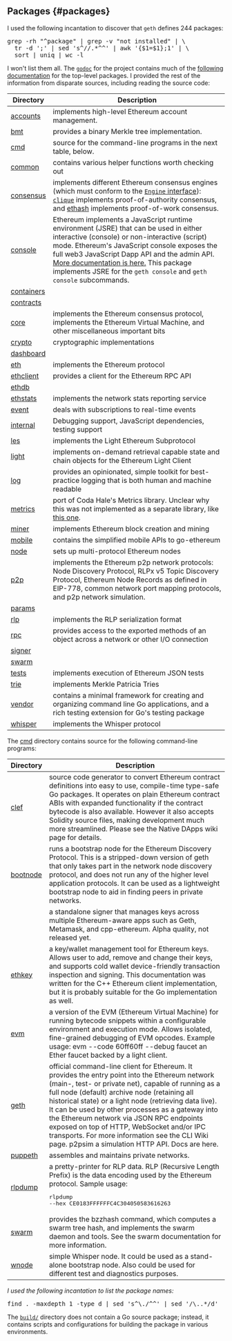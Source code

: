 ## Packages {#packages}

I used the following incantation to discover that `geth` defines 244 packages:

<pre>grep -rh &quot;^package&quot; | grep -v &quot;not installed&quot; | \
  tr -d &#039;;&#039; | sed &#039;s^//.*^^&#039; | awk &#039;{$1=$1};1&#039; | \
  sort | uniq | wc -l</pre>

I won&#039;t list them all. The [`godoc`](https://godoc.org/github.com/ethereum/go-ethereum#pkg-subdirectories) for the project contains much of the [following documentation](https://godoc.org/github.com/ethereum/go-ethereum#pkg-subdirectories) for the top-level packages. I provided the rest of the information from disparate sources, including reading the source code:

| Directory | Description |
| --- | --- |
| [accounts](https://github.com/ethereum/go-ethereum/tree/master/accounts) | implements high-level Ethereum account management. |
| [bmt](https://github.com/ethereum/go-ethereum/tree/master/bmt) | provides a binary Merkle tree implementation. |
| [cmd](https://github.com/ethereum/go-ethereum/tree/master/cmd) | source for the command-line programs in the next table, below. |
| [common](https://github.com/ethereum/go-ethereum/tree/master/common) | contains various helper functions worth checking out |
| [consensus](https://github.com/ethereum/go-ethereum/tree/master/consensus) | implements different Ethereum consensus engines (which must conform to the [`Engine` interface](https://godoc.org/github.com/ethereum/go-ethereum/consensus#Engine)): [`clique`](https://godoc.org/github.com/ethereum/go-ethereum/consensus/clique) implements proof-of-authority consensus, and [ethash](https://godoc.org/github.com/ethereum/go-ethereum/consensus/ethash) implements proof-of-work consensus. |
| [console](https://github.com/ethereum/go-ethereum/tree/master/console) | Ethereum implements a JavaScript runtime environment (JSRE) that can be used in either interactive (console) or non-interactive (script) mode. Ethereum&#039;s JavaScript console exposes the full web3 JavaScript Dapp API and the admin API. [More documentation is here.](https://github.com/ethereum/go-ethereum/wiki/JavaScript-Console) This package implements JSRE for the `geth console` and `geth console` subcommands. |
| [containers](https://github.com/ethereum/go-ethereum/tree/master/containers) |  |
| [contracts](https://github.com/ethereum/go-ethereum/tree/master/contracts) |  |
| [core](https://github.com/ethereum/go-ethereum/tree/master/core) | implements the Ethereum consensus protocol, implements the Ethereum Virtual Machine, and other miscellaneous important bits |
| [crypto](https://github.com/ethereum/go-ethereum/tree/master/crypto) | cryptographic implementations |
| [dashboard](https://github.com/ethereum/go-ethereum/tree/master/dashboard) |  |
| [eth](https://github.com/ethereum/go-ethereum/tree/master/eth) | implements the Ethereum protocol |
| [ethclient](https://github.com/ethereum/go-ethereum/tree/master/ethclient) | provides a client for the Ethereum RPC API |
| [ethdb](https://github.com/ethereum/go-ethereum/tree/master/ethdb) |  |
| [ethstats](https://github.com/ethereum/go-ethereum/tree/master/ethstats) | implements the network stats reporting service |
| [event](https://github.com/ethereum/go-ethereum/tree/master/event) | deals with subscriptions to real-time events |
| [internal](https://github.com/ethereum/go-ethereum/tree/master/internal) | Debugging support, JavaScript dependencies, testing support |
| [les](https://github.com/ethereum/go-ethereum/tree/master/les) | implements the Light Ethereum Subprotocol |
| [light](https://github.com/ethereum/go-ethereum/tree/master/light) | implements on-demand retrieval capable state and chain objects for the Ethereum Light Client |
| [log](https://github.com/ethereum/go-ethereum/tree/master/log) | provides an opinionated, simple toolkit for best-practice logging that is both human and machine readable |
| [metrics](https://github.com/ethereum/go-ethereum/tree/master/metrics) | port of Coda Hale&#039;s Metrics library. Unclear why this was not implemented as a separate library, like [this one](https://github.com/rcrowley/go-metrics). |
| [miner](https://github.com/ethereum/go-ethereum/tree/master/miner) | implements Ethereum block creation and mining |
| [mobile](https://github.com/ethereum/go-ethereum/tree/master/mobile) | contains the simplified mobile APIs to go-ethereum |
| [node](https://github.com/ethereum/go-ethereum/tree/master/node) | sets up multi-protocol Ethereum nodes |
| [p2p](https://github.com/ethereum/go-ethereum/tree/master/p2p) | implements the Ethereum p2p network protocols: Node Discovery Protocol, RLPx v5 Topic Discovery Protocol, Ethereum Node Records as defined in EIP-778, common network port mapping protocols, and p2p network simulation. |
| [params](https://github.com/ethereum/go-ethereum/tree/master/params) |  |
| [rlp](https://github.com/ethereum/go-ethereum/tree/master/rlp) | implements the RLP serialization format |
| [rpc](https://github.com/ethereum/go-ethereum/tree/master/rpc) | provides access to the exported methods of an object across a network or other I/O connection |
| [signer](https://github.com/ethereum/go-ethereum/tree/master/signer) |  |
| [swarm](https://github.com/ethereum/go-ethereum/tree/master/swarm) |  |
| [tests](https://github.com/ethereum/go-ethereum/tree/master/tests) | implements execution of Ethereum JSON tests |
| [trie](https://github.com/ethereum/go-ethereum/tree/master/trie) | implements Merkle Patricia Tries |
| [vendor](https://github.com/ethereum/go-ethereum/tree/master/vendor) | contains a minimal framework for creating and organizing command line Go applications, and a rich testing extension for Go&#039;s testing package |
| [whisper](https://github.com/ethereum/go-ethereum/tree/master/whisper) | implements the Whisper protocol |

The [cmd](https://github.com/ethereum/go-ethereum/tree/master/cmd) directory contains source for the following command-line programs:

| Directory | Description |
| --- | --- |
| [clef](https://github.com/ethereum/go-ethereum/tree/master/cmd/clef)| source code generator to convert Ethereum contract definitions into easy to use, compile-time type-safe Go packages. It operates on plain Ethereum contract ABIs with expanded functionality if the contract bytecode is also available. However it also accepts Solidity source files, making development much more streamlined. Please see the Native DApps wiki page for details. 
| [bootnode](https://github.com/ethereum/go-ethereum/tree/master/cmd/bootnode) | runs a bootstrap node for the Ethereum Discovery Protocol. This is a stripped-down version of geth that only takes part in the network node discovery protocol, and does not run any of the higher level application protocols. It can be used as a lightweight bootstrap node to aid in finding peers in private networks.
| [](https://github.com/ethereum/go-ethereum/tree/master/cmd/) | a standalone signer that manages keys across multiple Ethereum-aware apps such as Geth, Metamask, and cpp-ethereum. Alpha quality, not released yet. 
| [ethkey](https://github.com/ethereum/go-ethereum/tree/master/cmd/ethkey) | a key/wallet management tool for Ethereum keys. Allows user to add, remove and change their keys, and supports cold wallet device-friendly transaction inspection and signing. This documentation was written for the C++ Ethereum client implementation, but it is probably suitable for the Go implementation as well. 
| [evm](https://github.com/ethereum/go-ethereum/tree/master/cmd/evm) | a version of the EVM (Ethereum Virtual Machine) for running bytecode snippets within a configurable environment and execution mode. Allows isolated, fine-grained debugging of EVM opcodes. Example usage: evm --code 60ff60ff --debug faucet an Ether faucet backed by a light client. 
| [geth](https://github.com/ethereum/go-ethereum/tree/master/cmd/geth) | official command-line client for Ethereum. It provides the entry point into the Ethereum network (main-, test- or private net), capable of running as a full node (default) archive node (retaining all historical state) or a light node (retrieving data live). It can be used by other processes as a gateway into the Ethereum network via JSON RPC endpoints exposed on top of HTTP, WebSocket and/or IPC transports. For more information see the CLI Wiki page. p2psim a simulation HTTP API. Docs are here. 
| [puppeth](https://github.com/ethereum/go-ethereum/tree/master/cmd/puppeth) | assembles and maintains private networks. 
| [rlpdump](https://github.com/ethereum/go-ethereum/tree/master/cmd/rlpdump) | a pretty-printer for RLP data. RLP (Recursive Length Prefix) is the data encoding used by the Ethereum protocol. Sample usage: <pre>rlpdump --hex CE0183FFFFFFC4C304050583616263</pre>
| [swarm](https://github.com/ethereum/go-ethereum/tree/master/cmd/swarm) | provides the bzzhash command, which computes a swarm tree hash, and implements the swarm daemon and tools. See the swarm documentation for more information. 
| [wnode](https://github.com/ethereum/go-ethereum/tree/master/cmd/wnode) | simple Whisper node. It could be used as a stand-alone bootstrap node. Also could be used for different test and diagnostics purposes. |

_I used the following incantation to list the package names:_

<pre>find . -maxdepth 1 -type d | sed &#039;s^\./^^&#039; | sed &#039;/\..*/d&#039;</pre>

The [`build/`](https://github.com/ethereum/go-ethereum/tree/master/build) directory does not contain a Go source package; instead, it contains scripts and configurations for building the package in various environments.